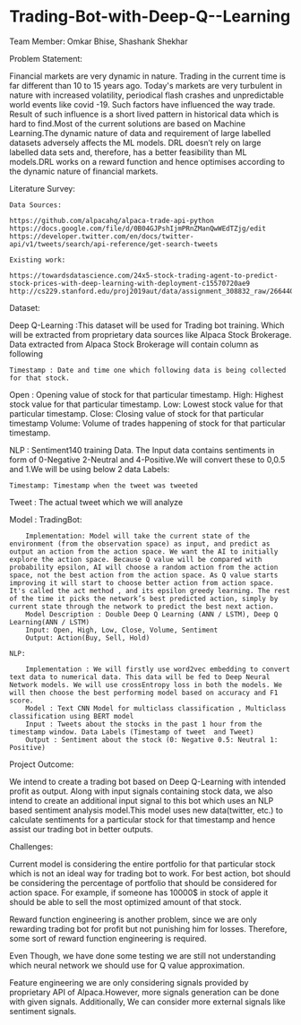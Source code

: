# Trading-Bot-with-Deep-Q--Learning

Team Member:
Omkar Bhise, Shashank Shekhar

Problem Statement: 

Financial markets are very dynamic in nature. Trading in the current time is far different than 10 to 15 years ago. Today's markets are very turbulent in nature with increased volatility, periodical flash crashes and unpredictable world events like covid -19. Such factors have influenced the way trade. Result of such influence is a short lived pattern in historical data which is hard to find.Most of the current solutions are based on Machine Learning.The dynamic nature of data and requirement of large labelled datasets adversely affects the ML models. DRL doesn’t rely on large labelled data sets and, therefore, has a better feasibility than ML models.DRL works on a reward function and hence optimises according to the dynamic nature of financial markets.

Literature Survey:

	Data Sources: 

	https://github.com/alpacahq/alpaca-trade-api-python
	https://docs.google.com/file/d/0B04GJPshIjmPRnZManQwWEdTZjg/edit
	https://developer.twitter.com/en/docs/twitter-api/v1/tweets/search/api-reference/get-search-tweets

	Existing work: 

	https://towardsdatascience.com/24x5-stock-trading-agent-to-predict-stock-prices-with-deep-learning-with-deployment-c15570720ae9
	http://cs229.stanford.edu/proj2019aut/data/assignment_308832_raw/26644050.pdf

Dataset:

Deep Q-Learning :This dataset will be used for Trading bot training. Which will be extracted from proprietary data sources like Alpaca Stock Brokerage. Data extracted from Alpaca Stock Brokerage will contain column as following 
	
	Timestamp : Date and time one which following data is being collected for that stock.
   Open : Opening value of stock for that particular timestamp.
   High:  Highest stock value for that particular timestamp.
   Low: Lowest stock value for that particular timestamp.
   Close: Closing value of stock for that particular timestamp
   Volume: Volume of trades happening of stock for that particular timestamp.

NLP : Sentiment140 training Data. The Input data contains sentiments in form of 0-Negative 2-Neutral and 4-Positive.We will convert these to 0,0.5 and 1.We will be using below 2 data Labels:
   
	Timestamp: Timestamp when the tweet was tweeted
   Tweet : The actual tweet which we will analyze

Model :
   TradingBot:

		Implementation: Model will take the current state of the environment (from the observation space) as input, and predict as output an action from the action space. We want the AI to initially explore the action space. Because Q value will be compared with probability epsilon, AI will choose a random action from the action space, not the best action from the action space. As Q value starts improving it will start to choose better action from action space. It's called the act method , and its epsilon greedy learning. The rest of the time it picks the network’s best predicted action, simply by current state through the network to predict the best next action.
		Model Description : Double Deep Q Learning (ANN / LSTM), Deep Q Learning(ANN / LSTM)
		Input: Open, High, Low, Close, Volume, Sentiment
		Output: Action(Buy, Sell, Hold)

	NLP:
	
		Implementation : We will firstly use word2vec embedding to convert text data to numerical data. This data will be fed to Deep Neural Network models. We will use crossEntropy loss in both the models. We will then choose the best performing model based on accuracy and F1 score.
		Model : Text CNN Model for multiclass classification , Multiclass classification using BERT model
		Input : Tweets about the stocks in the past 1 hour from the timestamp window. Data Labels (Timestamp of tweet  and Tweet)
		Output : Sentiment about the stock (0: Negative 0.5: Neutral 1: Positive)


Project Outcome:

We intend to create a trading bot based on Deep Q-Learning with intended profit as output. Along with input signals containing stock data, we also intend to create an additional input signal to this bot which uses an NLP based sentiment analysis model.This model uses new data(twitter, etc.) to calculate sentiments for a particular stock for that timestamp and hence assist our trading bot in better outputs.

Challenges:

Current model is considering the entire portfolio for that particular stock which is not an ideal way for trading bot to work. For best action, bot should be considering the percentage of portfolio that should be considered for action space. For example, if someone has 10000$ in stock of apple it should be able to sell the most optimized amount of that stock. 

Reward function engineering is another problem, since we are only rewarding trading bot for profit but not punishing him for losses. Therefore, some sort of reward function engineering is required.

Even Though, we have done some testing we are still not understanding which neural network we should use for Q value approximation. 

Feature engineering we are only considering signals provided by proprietary API of Alpaca.However, more signals generation can be done with given signals. Additionally, We can consider more external signals like sentiment signals.    
